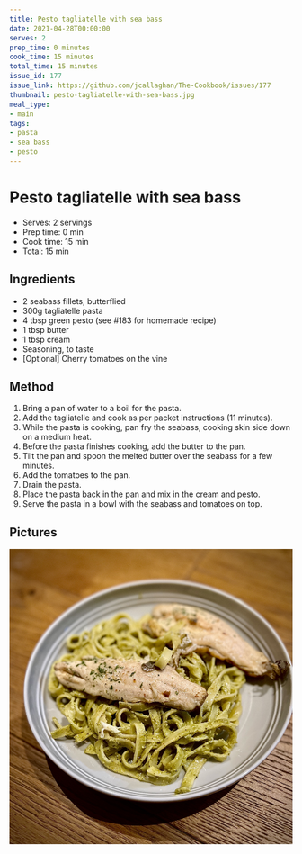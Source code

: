 ```yaml
---
title: Pesto tagliatelle with sea bass
date: 2021-04-28T00:00:00
serves: 2
prep_time: 0 minutes
cook_time: 15 minutes
total_time: 15 minutes
issue_id: 177
issue_link: https://github.com/jcallaghan/The-Cookbook/issues/177
thumbnail: pesto-tagliatelle-with-sea-bass.jpg
meal_type:
- main
tags:
- pasta
- sea bass
- pesto
---
```


# Pesto tagliatelle with sea bass

- Serves: 2 servings
- Prep time: 0 min
- Cook time:  15 min
- Total: 15 min

## Ingredients
- 2 seabass fillets, butterflied
- 300g tagliatelle pasta
- 4 tbsp green pesto (see #183 for homemade recipe)
- 1 tbsp butter
- 1 tbsp cream
- Seasoning, to taste
- [Optional] Cherry tomatoes on the vine

## Method
1. Bring a pan of water to a boil for the pasta.
2. Add the tagliatelle and cook as per packet instructions (11 minutes).
3. While the pasta is cooking, pan fry the seabass, cooking skin side down on a medium heat.
4. Before the pasta finishes cooking, add the butter to the pan.
5. Tilt the pan and spoon the melted butter over the seabass for a few minutes.
6. Add the tomatoes to the pan.
7. Drain the pasta.
8. Place the pasta back in the pan and mix in the cream and pesto.
9. Serve the pasta in a bowl with the seabass and tomatoes on top.

## Pictures
![Pesto tagliatelle with sea bass](./images/pesto-tagliatelle-with-sea-bass.jpg)
